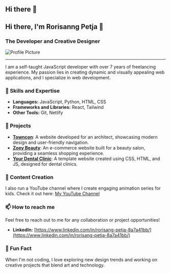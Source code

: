 ## Hi there 👋

## Hi there, I'm Rorisanng Petja 👋

### The Developer and Creative Designer

![Profile Picture](![20240325_133743](https://github.com/user-attachments/assets/99b3dbb9-c32c-4a99-8efe-8d1cb021f88f))

---

I am a self-taught JavaScript developer with over 7 years of freelancing experience. My passion lies in creating dynamic and visually appealing web applications, and I specialize in web development.

### 🚀 Skills and Expertise

- **Languages:** JavaScript, Python, HTML, CSS
- **Frameworks and Libraries:** React, Tailwind
- **Other Tools:** Git, Netlify

### 💼 Projects

- [**Towncon**](https://www.towncon.co.za/): A website developed for an architect, showcasing modern design and user-friendly navigation.
- [**Zoey Beauty**](https://zoeybeauty.com/): An e-commerce website built for a beauty salon, providing a seamless shopping experience.
- [**Your Dental Clinic**](https://yourdentalclinic.netlify.app/): A template website created using CSS, HTML, and JS, designed for dental clinics.

### 🎨 Content Creation

I also run a YouTube channel where I create engaging animation series for kids. Check it out here: [My YouTube Channel](https://www.youtube.com/channel/UCEEztig9AQ8MD-A1MoY0qVg)

### 📫 How to reach me

Feel free to reach out to me for any collaboration or project opportunities!

- **LinkedIn:** [https://www.linkedin.com/in/rorisang-petja-8a7a41bb/](https://www.linkedin.com/in/rorisang-petja-8a7a41bb/)

### 🌟 Fun Fact

When I'm not coding, I love exploring new design trends and working on creative projects that blend art and technology.
